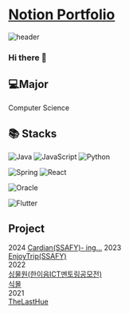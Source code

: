 # [Notion Portfolio](https://lsh1045101.notion.site/Lim-So-Hyun-713c38cd2309491691e3e70d87b61cbb?pvs=4)


![header](https://capsule-render.vercel.app/api?type=transparent&color=73A9AD&height=150&section=header&text=vovo&fontSize=70&fontColor=73A9AD&animation=blink&fontAlignY=38&desc=%20&descAlignY=62&descAlign=62)
  
### Hi there 👋
## 💻Major
Computer Science
## 📚 Stacks

![Java](https://img.shields.io/badge/java-%23ED8B00.svg?style=for-the-badge&logo=java&logoColor=white)
![JavaScript](https://img.shields.io/badge/javascript-%23323330.svg?style=for-the-badge&logo=javascript&logoColor=%23F7DF1E)
![Python](https://img.shields.io/badge/python-3670A0?style=for-the-badge&logo=python&logoColor=ffdd54)


![Spring](https://img.shields.io/badge/spring-%236DB33F.svg?style=for-the-badge&logo=spring&logoColor=white)
![React](https://img.shields.io/badge/react-%2320232a.svg?style=for-the-badge&logo=react&logoColor=%2361DAFB)

![Oracle](https://img.shields.io/badge/Oracle-F80000?style=for-the-badge&logo=oracle&logoColor=white)

![Flutter](https://img.shields.io/badge/Flutter-%2302569B.svg?style=for-the-badge&logo=Flutter&logoColor=white)

## Project
2024
[Cardian(SSAFY)- ing...](http://cardian.kro.kr/)
2023  
[EnjoyTrip(SSAFY)](https://github.com/vovo-2/EnjoyTrip)  
2022  
[싱물원(한이음ICT멘토링공모전)](https://github.com/seo-Ireu/singmul-won)  
[식몰](https://github.com/mohyerolo/plantmall_boot)  
2021  
[TheLastHue](https://github.com/seo-Ireu/theLastHue)  

